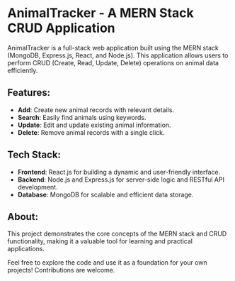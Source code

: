# AnimalTracker - A MERN Stack CRUD Application  

AnimalTracker is a full-stack web application built using the MERN stack (MongoDB, Express.js, React, and Node.js). This application allows users to perform CRUD (Create, Read, Update, Delete) operations on animal data efficiently.  

## Features:
- **Add**: Create new animal records with relevant details.
- **Search**: Easily find animals using keywords.
- **Update**: Edit and update existing animal information.
- **Delete**: Remove animal records with a single click.  

## Tech Stack:
- **Frontend**: React.js for building a dynamic and user-friendly interface.  
- **Backend**: Node.js and Express.js for server-side logic and RESTful API development.  
- **Database**: MongoDB for scalable and efficient data storage.  

## About:
This project demonstrates the core concepts of the MERN stack and CRUD functionality, making it a valuable tool for learning and practical applications.  

Feel free to explore the code and use it as a foundation for your own projects! Contributions are welcome.
